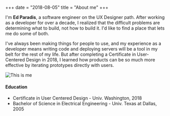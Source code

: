 +++
date = "2018-08-05"
title = "About me"
+++

I'm **Ed Paradis**, a software engineer on the UX Designer path. After working as a developer for over a decade, I realized that the difficult problems are determining what to build, not how to build it. I'd like to find a place that lets me do some of both.

I've always been making things for people to use, and my experience as a developer means writing code and deploying servers will be a tool in my belt for the rest of my life. But after completing a Certificate in User-Centered Design in 2018, I learned how products can be so much more effective by iterating prototypes directly with users.

![This is me][1]

#### Education

* Certificate in User Centered Design - Univ. Washington, 2018
* Bachelor of Science in Electrical Engineering - Univ. Texas at Dallas, 2005

[1]: /img/about.jpg
